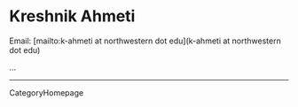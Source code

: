 # Kreshnik Ahmeti

Email: [mailto:k-ahmeti at northwestern dot edu](k-ahmeti at northwestern dot edu)

...

----
CategoryHomepage
